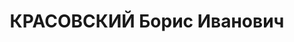 ---
title: КРАСОВСКИЙ Борис Иванович
description: "Род. в 1901, г. Ленинград, русский, член ВКП(б) в 1919-1937 гг. Проживал:\
  \ Орджоникидзевский кр., Евдокимовский р-н, с. Медвеженское. Директор Медвеженского\
  \ зерносовхоза \n  Арестован 27.10.1937. Обв. по ст. ст. 58-2-7-8-11 УК РСФСР. Приговор:\
  \ выездная сессия ВК ВС СССР в г. Ворошиловск, 24.12.1937 – ВМН. Расстрелян 24.12.1937,\
  \ г.Ворошиловск"
---
